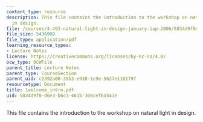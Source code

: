 ```yaml
---
content_type: resource
description: This file contains the introduction to the workshop on natural light
  in design.
file: /courses/4-493-natural-light-in-design-january-iap-2006/5834d9f0d6e3b6c3461b366cef6a541e_1welcome_intro.pdf
file_size: 5436908
file_type: application/pdf
learning_resource_types:
- Lecture Notes
license: https://creativecommons.org/licenses/by-nc-sa/4.0/
ocw_type: OCWFile
parent_title: Lecture Notes
parent_type: CourseSection
parent_uid: c1392a00-39b3-e910-1c9e-5627e1181797
resourcetype: Document
title: 1welcome_intro.pdf
uid: 5834d9f0-d6e3-b6c3-461b-366cef6a541e
---
```

This file contains the introduction to the workshop on natural light in design.
